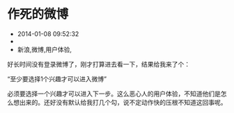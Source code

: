 # 作死的微博
- 2014-01-08 09:52:32
- 
- 新浪,微博,用户体验,

<p>好长时间没有登录微博了，刚才打算进去看一下，结果给我来了个：</p>
<p>“至少要选择1个兴趣才可以进入微博”</p>
<p>必须要选择一个兴趣才可以进入下一步。这么恶心人的用户体验，不知道他们是怎么想出来的。还好没有默认给我打几个勾，说不定动作快的压根不知道这回事呢。</p>